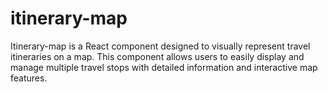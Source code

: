 # itinerary-map
Itinerary-map is a React component designed to visually represent travel itineraries on a map. This component allows users to easily display and manage multiple travel stops with detailed information and interactive map features.
